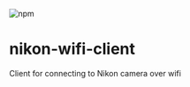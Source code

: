 ![npm](https://camo.githubusercontent.com/0c65da6ff2f88a3f2af75f534f050073d261cdc31f1a45b77adc3bb6f81e6f31/68747470733a2f2f616c65656e34322e6769746875622e696f2f6261646765732f7372632f6e706d2e737667)
# nikon-wifi-client
Client for connecting to Nikon camera over wifi
